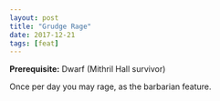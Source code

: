 ```yaml
---
layout: post
title: "Grudge Rage"
date: 2017-12-21
tags: [feat]
---
```


**Prerequisite:** Dwarf (Mithril Hall survivor)

Once per day you may rage, as the barbarian feature.
